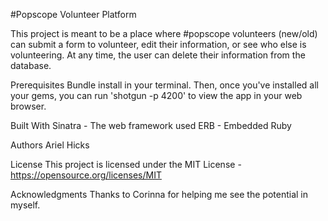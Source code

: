 #Popscope Volunteer Platform

This project is meant to be a place where #popscope volunteers (new/old) can submit a form to volunteer, edit their information, or see who else is volunteering. At any time, the user can delete their information from the database.

Prerequisites
Bundle install in your terminal. Then, once you've installed all your gems, you can run 'shotgun -p 4200' to view the app in your web browser.

Built With
Sinatra - The web framework used
ERB - Embedded Ruby

Authors
Ariel Hicks

License
This project is licensed under the MIT License - https://opensource.org/licenses/MIT

Acknowledgments
Thanks to Corinna for helping me see the potential in myself.
